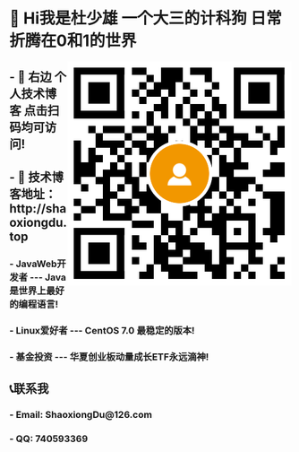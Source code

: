 <h1>👋  Hi我是杜少雄 一个大三的计科狗  日常折腾在0和1的世界</h1>

<a target="_blank" href="http://shaoxiongdu.top"><img align="right" alt="我的技术博客" title="我的技术博客" src="https://github.com/ShaoxiongDu/ShaoxiongDu/blob/main/blogQR.png" /> </a>

<h2> - 💖 右边 个人技术博客 点击扫码均可访问! </h2>

<h2> - 💬 技术博客地址：http://shaoxiongdu.top </h2>

<h3> -  JavaWeb开发者 --- Java是世界上最好的编程语言! </h3>
<h3> -  Linux爱好者 --- CentOS 7.0 最稳定的版本! </h3>
<h3> -  基金投资 --- 华夏创业板动量成长ETF永远滴神!  </h3>

<h2> 📞联系我 </h2>

<h3> - Email: ShaoxiongDu@126.com </h3>
  <h3> - QQ: 740593369 </h3>

